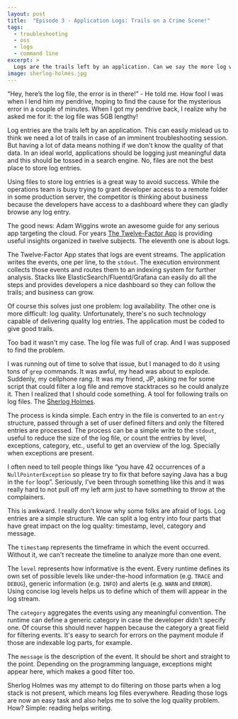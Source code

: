 ```yaml
---
layout: post
title:  "Episode 3 - Application Logs: Trails on a Crime Scene!"
tags:
  - troubleshooting
  - oss
  - logs
  - command line
excerpt: >
  Logs are the trails left by an application. Can we say the more log we have, the more accurate can be an analysis? Find out the answer in this episode!
image: sherlog-holmes.jpg
---
```


“Hey, here’s the log file, the error is in there!” - He told me. How fool I was when I lend him my pendrive, hoping to find the cause for the mysterious error in a couple of minutes. When I got my pendrive back, I realize why he asked me for it: the log file was 5GB lengthy!

Log entries are the trails left by an application. This can easily mislead us to think we need a lot of trails in case of an imminent troubleshooting session. But having a lot of data means nothing if we don't know the quality of that data. In an ideal world, applications should be logging just meaningful data and this should be tossed in a search engine. No, files are not the best place to store log entries.

Using files to store log entries is a great way to avoid success. While the operations team is busy trying to grant developer access to a remote folder in some production server, the competitor is thinking about business because the developers have access to a dashboard where they can gladly browse any log entry.

The good news: Adam Wiggins wrote an awesome guide for any serious app targeting the cloud. For years [The Twelve-Factor App](https://12factor.net/) is providing useful insights organized in twelve subjects. The eleventh one is about logs.

The Twelve-Factor App states that logs are event streams. The application writes the events, one per line, to the `stdout`. The execution environment collects those events and routes them to an indexing system for further analysis. Stacks like ElasticSearch/Fluentd/Grafana can easily do all the steps and provides developers a nice dashboard so they can follow the trails; and business can grow.

Of course this solves just one problem: log availability. The other one is more difficult: log quality. Unfortunately, there's no such technology capable of delivering quality log entries. The application must be coded to give good trails.

Too bad it wasn't my case. The log file was full of crap. And I was supposed to find the problem.

I was running out of time to solve that issue, but I managed to do it using tons of `grep` commands. It was awful, my head was about to explode. Suddenly, my cellphone rang. It was my friend, JP, asking me for some script that could filter a log file and remove stacktraces so he could analyze it. Then I realized that I should code something. A tool for following trails on log files. The [Sherlog Holmes](https://github.com/devnull-tools/sherlog-holmes).

The process is kinda simple. Each entry in the file is converted to an `entry` structure, passed through a set of user defined filters and only the filtered entries are processed. The process can be a simple write to the `stdout`, useful to reduce the size of the log file, or count the entries by level, exceptions, category, etc., useful to get an overview of the log. Specially when exceptions are present.

I often need to tell people things like “you have 42 occurrences of a `NullPointerException` so please try to fix that before saying Java has a bug in the `for` loop”. Seriously, I’ve been through something like this and it was really hard to not pull off my left arm just to have something to throw at the complainers.

This is awkward. I really don't know why some folks are afraid of logs. Log entries are a simple structure. We can split a log entry into four parts that have great impact on the log quality: timestamp, level, category and message.

The `timestamp` represents the timeframe in which the event occurred. Without it, we can't recreate the timeline to analyze more than one event.

The `level` represents how informative is the event. Every runtime defines its own set of possible levels like under-the-hood information (e.g. `TRACE` and `DEBUG`), generic information (e.g. `INFO`) and alerts (e.g. `WARN` and `ERROR`). Using concise log levels helps us to define which of them will appear in the log stream.

The `category` aggregates the events using any meaningful convention. The runtime can define a generic category in case the developer didn't specify one. Of course this should never happen because the category a great field for filtering events. It's easy to search for errors on the payment module if those are indexable log parts, for example.

The `message` is the description of the event. It should be short and straight to the point. Depending on the programming language, exceptions might appear here, which makes a good filter too.

Sherlog Holmes was my attempt to do filtering on those parts when a log stack is not present, which means log files everywhere. Reading those logs are now an easy task and also helps me to solve the log quality problem. How? Simple: reading helps writing.